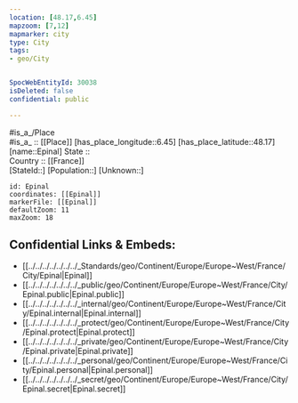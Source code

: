 ```yaml
---
location: [48.17,6.45] 
mapzoom: [7,12] 
mapmarker: city 
type: City
tags:
- geo/City


SpocWebEntityId: 30038
isDeleted: false
confidential: public

---
```

#is_a_/Place  
#is_a_ :: [[Place]] 
[has_place_longitude::6.45] 
[has_place_latitude::48.17] 
[name::Epinal] 
State ::  
Country :: [[France]]  
[StateId::] 
[Population::] 
[Unknown::] 


```leaflet
id: Epinal
coordinates: [[Epinal]] 
markerFile: [[Epinal]] 
defaultZoom: 11 
maxZoom: 18
```


## Confidential Links & Embeds: 
- [[../../../../../../../_Standards/geo/Continent/Europe/Europe~West/France/City/Epinal|Epinal]] 
- [[../../../../../../../_public/geo/Continent/Europe/Europe~West/France/City/Epinal.public|Epinal.public]] 
- [[../../../../../../../_internal/geo/Continent/Europe/Europe~West/France/City/Epinal.internal|Epinal.internal]] 
- [[../../../../../../../_protect/geo/Continent/Europe/Europe~West/France/City/Epinal.protect|Epinal.protect]] 
- [[../../../../../../../_private/geo/Continent/Europe/Europe~West/France/City/Epinal.private|Epinal.private]] 
- [[../../../../../../../_personal/geo/Continent/Europe/Europe~West/France/City/Epinal.personal|Epinal.personal]] 
- [[../../../../../../../_secret/geo/Continent/Europe/Europe~West/France/City/Epinal.secret|Epinal.secret]] 

